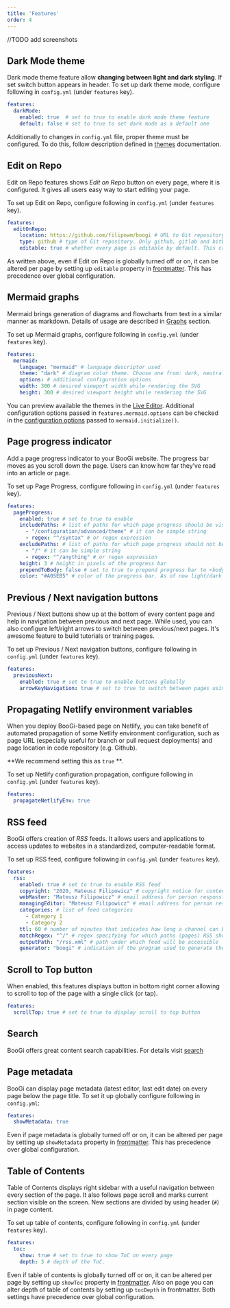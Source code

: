 ```yaml
---
title: 'Features'
order: 4
---
```


//TODO add screenshots


## Dark Mode theme

Dark mode theme feature allow **changing between light and dark
styling**. If set switch button appears in header.
To set up dark theme mode, configure following in `config.yml` (under `features` key).

```yaml
features:
  darkMode:
    enabled: true  # set to true to enable dark mode theme feature
    default: false # set to true to set dark mode as a default one
```

Additionally to changes in `config.yml` file, proper theme must be 
configured. To do this, follow description defined in [themes](/configuration/themes)
documentation.

## Edit on Repo

Edit on Repo features shows _Edit on Repo_ button on every page,
where it is configured. It gives all users easy way to start editing
your page.

To set up Edit on Repo, configure following in `config.yml` (under `features` key).

```yaml
features:
  editOnRepo:
    location: https://github.com/filipowm/boogi # URL to Git repository
    type: github # type of Git repository. Only github, gitlab and bitbucket are supported.
    editable: true # whether every page is editable by default. This can be configured per page setting up 'editable' property in frontmatter
```

As written above, even if Edit on Repo is globally turned off or on, it can be altered
per page by setting up `editable` property in [frontmatter](/editingcontent/page_config#frontmatter). This has precedence
over global configuration.

## Mermaid graphs

Mermaid brings generation of diagrams and flowcharts from text in a similar manner as markdown.
Details of usage are described in [Graphs](/editing/rich_content/graphs) section.

To set up Mermaid graphs, configure following in `config.yml` (under `features` key).

```yaml
features:
  mermaid:
    language: "mermaid" # language descriptor used 
    theme: "dark" # diagram color theme. Choose one from: dark, neutral, forest, default.
    options: # additional configuration options
    width: 300 # desired viewport width while rendering the SVG
    height: 300 # desired viewport height while rendering the SVG
```

You can preview available the themes in the [Live Editor](https://mermaidjs.github.io/mermaid-live-editor).
Additional configuration options passed in `features.mermaid.options` can be checked in the
[configuration options](https://mermaid-js.github.io/mermaid/#/mermaidAPI) passed to `mermaid.initialize()`.

## Page progress indicator

Add a page progress indicator to your BooGi website. The progress bar moves as
you scroll down the page. Users can know how far they’ve read into an article or page.

To set up Page Progress, configure following in `config.yml` (under `features` key).

```yaml
features:
  pageProgress:
    enabled: true # set to true to enable
    includePaths: # list of paths for which page progress should be visible
      - "/configuration/advanced/theme" # it can be simple string
      - regex: "^/syntax" # or regex expression
    excludePaths: # list of paths for which page progress should not be visible
      - "/" # it can be simple string
      - regex: "^/anything" # or regex expression
    height: 3 # height in pixels of the progress bar
    prependToBody: false # set to true to prepend progress bar to <body>, otherwise append it
    color: "#A05EB5" # color of the progress bar. As of now light/dark mode themes are not supported
```

## Previous / Next navigation buttons

Previous / Next buttons show up at the bottom of every content page and help
in navigation between previous and next page. While used, you can
also configure left/right arrows to switch between previous/next pages.
It's awesome feature to build tutorials or training pages.

To set up Previous / Next navigation buttons, configure following in `config.yml` (under `features` key).

```yaml
features:
  previousNext:
    enabled: true # set to true to enable buttons globally
    arrowKeyNavigation: true # set to true to switch between pages using left/right arrow keys
```

## Propagating Netlify environment variables

When you deploy BooGi-based page on Netlify, you can take benefit
of automated propagation of some Netlify environment configuration,
such as page URL (especially useful for branch or pull request deployments)
and page location in code repository (e.g. Github).

**We recommend setting this as `true` **.

To set up Netlify configuration propagation, configure following in `config.yml` (under `features` key).

```yaml
features:
  propagateNetlifyEnv: true
```

## RSS feed

BooGi offers creation of _RSS_ feeds. It allows users and applications 
to access updates to websites in a standardized, computer-readable format.

To set up RSS feed, configure following in `config.yml` (under `features` key).

```yaml
features:
  rss:
    enabled: true # set to true to enable RSS feed
    copyright: "2020, Mateusz Filipowicz" # copyright notice for content in the channel
    webMaster: "Mateusz Filipowicz" # email address for person responsible for technical issues relating to channel
    managingEditor: "Mateusz Filipowicz" # email address for person responsible for editorial content
    categories: # list of feed categories
      - Category 1
      - Category 2
    ttl: 60 # number of minutes that indicates how long a channel can be cached before refreshing from the source
    matchRegex: "^/" # regex specifying for which paths (pages) RSS should be created. Defaults to whole page.
    outputPath: "/rss.xml" # path under which feed will be accessible
    generator: "boogi" # indication of the program used to generate the channel
```

## Scroll to Top button

When enabled, this features displays button in bottom right corner
allowing to scroll to top of the page with a single click (or tap).

```yaml
features:
  scrollTop: true # set to true to display scroll to top button
```

## Search

BooGi offers great content search capabilities. For details visit [search](/configuration/settingup/search)

## Page metadata

BooGi can display page metadata (latest editor, last edit date) on every page below
the page title. To set it up globally configure following in `config.yml`:

```yaml
features:
  showMetadata: true
```

Even if page metadata is globally turned off or on, it can be altered
per page by setting up `showMetadata` property in [frontmatter](/editingcontent/page_config#frontmatter). 
This has precedence  over global configuration.

## Table of Contents

Table of Contents displays right sidebar with a useful
navigation between every section of the page. It also follows page scroll
and marks current section visible on the screen. New sections
are divided by using header (`#`) in page content.

To set up table of contents, configure following in `config.yml` (under `features` key).

```yaml
features:
  toc:
    show: true # set to true to show ToC on every page
    depth: 3 # depth of the ToC.
```

Even if table of contents is globally turned off or on, it can be altered
per page by setting up `showToc` property in [frontmatter](/editingcontent/page_config#frontmatter). 
Also on page you can alter depth of table of contents by setting up
`tocDepth` in frontmatter. Both settings have precedence over global configuration.